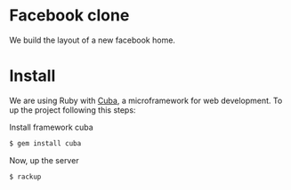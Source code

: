 # Facebook clone
We build the layout of a new facebook home.

# Install
We are using Ruby with [Cuba](https://github.com/soveran/cuba), a microframework for web development. To up the project following this steps:

Install framework cuba
```bash
$ gem install cuba
```

Now, up the server
```bash
$ rackup
```
